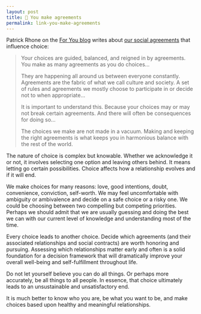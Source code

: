 ```yaml
---
layout: post
title: 🔗 You make agreements
permalink: link-you-make-agreements
---
```


Patrick Rhone on the [For You blog](https://foryou.micro.blog/) writes about [our social agreements](https://foryou.micro.blog/2023/10/16/you-make-agreements.html) that influence choice:

> Your choices are guided, balanced, and reigned in by agreements. You make as many agreements as you do choices...
>
> They are happening all around us between everyone constantly. Agreements are the fabric of what we call culture and society. A set of rules and agreements we mostly choose to participate in or decide not to when appropriate...
>
> It is important to understand this. Because your choices may or may not break certain agreements. And there will often be consequences for doing so...
>
> The choices we make are not made in a vacuum. Making and keeping the right agreements is what keeps you in harmonious balance with the rest of the world.

The nature of choice is complex but knowable. Whether we acknowledge it or not, it involves selecting one option and leaving others behind. It means letting go certain possibilities. Choice affects how a relationship evolves and if it will end.

We make choices for many reasons: love, good intentions, doubt, convenience, conviction, self-worth. We may feel uncomfortable with ambiguity or ambivalence and decide on a safe choice or a risky one. We could be choosing between two compelling but competing priorities. Perhaps we should admit that we are usually guessing and doing the best we can with our current level of knowledge and understanding most of the time.

Every choice leads to another choice. Decide which agreements (and their associated relationships and social contracts) are worth honoring and pursuing. Assessing which relationships matter early and often is a solid foundation for a decision framework that will dramatically improve your overall well-being and self-fulfillment throughout life.

Do not let yourself believe you can do all things. Or perhaps more accurately, be all things to all people. In essence, that choice ultimately leads to an unsustainable and unsatisfactory end.

It is much better to know who you are, be what you want to be, and make choices based upon healthy and meaningful relationships.
